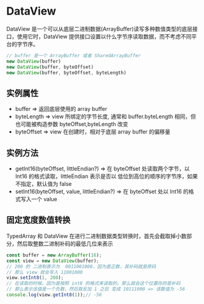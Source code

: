 # DataView
DataView 是一个可以从底层二进制数据(ArrayBuffer)读写多种数值类型的底层接口，使用它时，DataView 提供接口设置以什么字节序读取数据，而不考虑不同平台的字节序。

```js
// buffer 是一个 ArrayBuffer 或者 SharedArrayBuffer
new DataView(buffer)
new DataView(buffer, byteOffset)
new DataView(buffer, byteOffset, byteLength)
```

## 实例属性
* buffer => 返回底层使用的 array buffer
* byteLength => view 所绑定的字节长度, 通常和 buffer.byteLength 相同，但也可能被构造参数 byteOffset,byteLength 改变
* byteOffset => view 在创建时，相对于底层 array buffer 的偏移量
## 实例方法
* getInt16(byteOffset, littleEndian?) => 在 byteOffset 处读取两个字节，以 Int16 的格式读取，littleEndian 表示是否以 低位到高位的顺序的字节序，如果不指定，默认值为 false
* setInt16(byteOffset, value, littleEndian?) => 在 byteOffset 处以 Int16 的格式写入一个 value 


## 固定宽度数值转换
TypedArray 和 DataView 在进行二进制数据类型转换时，首先会截取掉小数部分，然后取整数二进制补码的最低几位来表示
```js
const buffer = new ArrayBuffer(16);
const view = new DataView(buffer);
// 200 的 二进制表示为  0011001000，因为是正数，其补码就是原码
// 那么 view 就会写入 11001000
view.setInt8(1, 200); 
// 在读取的时候，因为是按照 int8 的格式来读取的，那么就会这个位置存的是补码
// 那么表示该值是一个负数，然后取反加 1 之后 变成 10111000 => 该数值为 -56
console.log(view.getInt8(1));// -56
```